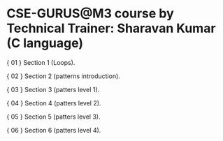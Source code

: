 # CSE-GURUS@M3 course by Technical Trainer: Sharavan Kumar (C language)

{ 01 }   Section 1 (Loops).

{ 02 }   Section 2 (patterns introduction).

{ 03 }   Section 3 (patters level 1).

{ 04 }   Section 4 (patters level 2).

{ 05 }   Section 5 (patters level 3).

{ 06 }   Section 6 (patters level 4).
